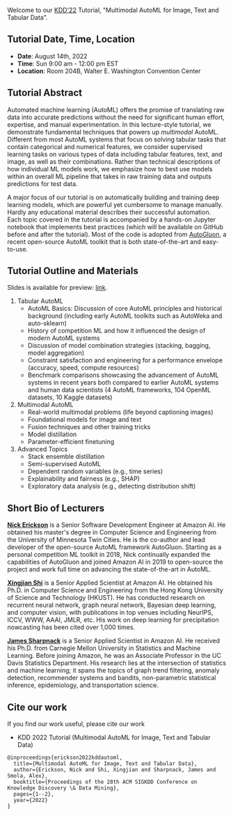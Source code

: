 Welcome to our [KDD'22](https://kdd.org/kdd2022/) Tutorial, "Multimodal AutoML for Image, Text and Tabular Data".

##  Tutorial Date, Time, Location
- **Date**: August 14th, 2022
- **Time**: Sun 9:00 am - 12:00 pm EST
- **Location**: Room 204B, Walter E. Washington Convention Center


## Tutorial Abstract

Automated machine learning (AutoML) offers the promise of translating raw data into accurate predictions without the need for significant human effort, expertise, and manual experimentation. In this lecture-style tutorial, we demonstrate fundamental techniques that powers up *multimodal* AutoML. Different from most AutoML systems that focus on solving tabular tasks that contain categorical and numerical features, we consider supervised learning tasks on various types of data including tabular features, text, and image, as well as their combinations. Rather than technical descriptions of how individual ML models work, we emphasize how to best use models within an overall ML pipeline that takes in raw training data and outputs predictions for test data.  

A major focus of our tutorial is on automatically building and training deep learning models, which are powerful yet cumbersome to manage manually. Hardly any educational material describes their successful automation. Each topic covered in the tutorial is  accompanied by a hands-on Jupyter notebook that implements best practices (which will be available on GitHub before and after the tutorial). Most of the code is adopted from [AutoGluon](https://auto.gluon.ai/), a recent open-source AutoML toolkit that is both state-of-the-art and easy-to-use.

## Tutorial Outline and Materials

Slides is available for preview: [link](https://docs.google.com/presentation/d/10pmrQha7Jr-1sXebG5rPOq4qTPXqeIj-/edit?usp=sharing&ouid=117434028345007023633&rtpof=true&sd=true).

1. Tabular AutoML
    - AutoML Basics: Discussion of core AutoML principles and historical background (including early AutoML toolkits such as AutoWeka and auto-sklearn)
    - History of competition ML and how it influenced the design of modern AutoML systems
    - Discussion of model combination strategies (stacking, bagging, model aggregation)
    - Constraint satisfaction and engineering for a performance envelope (accuracy, speed, compute resources)
    - Benchmark comparisons showcasing the advancement of AutoML systems in recent years both compared to earlier AutoML systems and human data scientists (4 AutoML frameworks, 104 OpenML datasets, 10 Kaggle datasets)
2. Multimodal AutoML
    - Real-world multimodal problems (life beyond captioning images)
    - Foundational models for image and text
    - Fusion techniques and other training tricks
    - Model distillation
    - Parameter-efficient finetuning
3. Advanced Topics
    - Stack ensemble distillation
    - Semi-supervised AutoML
    - Dependent random variables (e.g., time series)
    - Explainability and fairness (e.g., SHAP)
    - Exploratory data analysis (e.g., detecting distribution shift)

## Short Bio of Lecturers

**[Nick Erickson](https://github.com/Innixma)** is a Senior Software Development Engineer at Amazon AI. He obtained his master's degree in Computer Science and Engineering from the University of Minnesota Twin Cities. He is the co-author and lead developer of the open-source AutoML framework AutoGluon. Starting as a personal competition ML toolkit in 2018, Nick continually expanded the capabilities of AutoGluon and joined Amazon AI in 2019 to open-source the project and work full time on advancing the state-of-the-art in AutoML.

**[Xingjian Shi](https://sxjscience.github.io/)** is a Senior Applied Scientist at Amazon AI. He obtained his Ph.D. in Computer Science and Engineering from the Hong Kong University of Science and Technology (HKUST). He has conducted research on recurrent neural network, graph neural network, Bayesian deep learning, and computer vision, with publications in top venues including NeurIPS, ICCV, WWW, AAAI, JMLR, etc. His work on deep learning for precipitation nowcasting has been cited over 1,000 times.

**[James Sharpnack](https://jsharpna.github.io/)** is a Senior Applied Scientist in Amazon AI.  He received his Ph.D. from Carnegie Mellon University in Statistics and Machine Learning.  Before joining Amazon, he was an Associate Professor in the UC Davis Statistics Department.  His research lies at the intersection of statistics and machine learning; it spans the topics of graph trend filtering, anomaly detection, recommender systems and bandits, non-parametric statistical inference, epidemiology, and transportation science.

## Cite our work
If you find our work useful, please cite our work
- KDD 2022 Tutorial (Multimodal AutoML for Image, Text and Tabular Data)
```
@inproceedings{erickson2022kddautoml,
  title={Multimodal AutoML for Image, Text and Tabular Data},
  author={Erickson, Nick and Shi, Xingjian and Sharpnack, James and Smola, Alex},
  booktitle={Proceedings of the 28th ACM SIGKDD Conference on Knowledge Discovery \& Data Mining},
  pages={1--2},
  year={2022}
}
```
